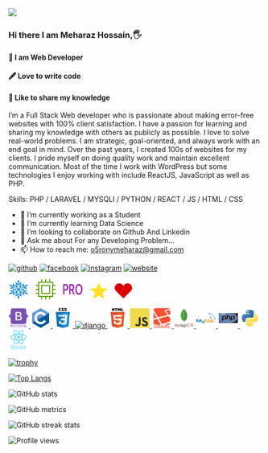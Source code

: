  <img src='https://scontent.fdac5-1.fna.fbcdn.net/v/t39.30808-6/282253794_1170312057156861_1267273947366724123_n.jpg?_nc_cat=109&ccb=1-7&_nc_sid=09cbfe&_nc_eui2=AeFbNYQchV20ZdzqH8L0SiQWl6CGr5rqVi2XoIavmupWLXQiUZJQcc5gOH_eY3S49vB69fijTHiTeQWm2cmD9-Rm&_nc_ohc=5hDNRgJxKagAX_iwqxp&_nc_ht=scontent.fdac5-1.fna&oh=00_AT_L47flJ4KoYW0oTYBRbn7VvLwuXW9P4Sn9afO6YvEq-g&oe=62D4B00A' height='240'>

### Hi there I am Meharaz Hossain,🖐
#### 👑 I am Web Developer
<h4> 🖋 Love to write code</h4> 
<h4>🎤 Like to share my knowledge</h4>
 

I’m a Full Stack Web developer who is passionate about making error-free websites with 100% client satisfaction. I have a passion for learning and sharing my knowledge with others as publicly as possible. I love to solve real-world problems. I am strategic, goal-oriented, and always work with an end goal in mind. Over the past years, I created 100s of websites for my clients. I pride myself on doing quality work and maintain excellent communication. Most of the time I work with WordPress but some technologies I enjoy working with include ReactJS, JavaScript as well as PHP.

Skills: PHP / LARAVEL / MYSQLI / PYTHON / REACT / JS / HTML / CSS

- 🔭 I’m currently working as a Student 
- 🌱 I’m currently learning Data Science 
- 👱‍ I’m looking to collaborate on Github And Linkedin 
- 💬 Ask me about For any Developing Problem... 
- 📫 How to reach me: o5ronymeharaz@gmail.com 


[<img src='https://cdn.jsdelivr.net/npm/simple-icons@3.0.1/icons/github.svg' alt='github' height='40'>](https://github.com/meharaz2020)  [<img src='https://cdn.jsdelivr.net/npm/simple-icons@3.0.1/icons/facebook.svg' alt='facebook' height='40'>](https://www.facebook.com/meharaz.TME.5)  [<img src='https://cdn.jsdelivr.net/npm/simple-icons@3.0.1/icons/instagram.svg' alt='instagram' height='40'>](https://www.instagram.com/meharaz_hossain07/)  [<img src='https://cdn.jsdelivr.net/npm/simple-icons@3.0.1/icons/icloud.svg' alt='website' height='40'>](https://meharaz2020.github.io/personal_protfolio/)  

<a href='https://archiveprogram.github.com/'><img src='https://raw.githubusercontent.com/acervenky/animated-github-badges/master/assets/acbadge.gif' width='40' height='40'></a> <a href='https://docs.github.com/en/developers'><img src='https://raw.githubusercontent.com/acervenky/animated-github-badges/master/assets/devbadge.gif' width='40' height='40'></a> <a href='https://github.com/pricing'><img src='https://raw.githubusercontent.com/acervenky/animated-github-badges/master/assets/pro.gif' width='40' height='40'></a> <a href='https://stars.github.com/'><img src='https://raw.githubusercontent.com/acervenky/animated-github-badges/master/assets/starbadge.gif' width='35' height='35'></a> <a href='https://docs.github.com/en/github/supporting-the-open-source-community-with-github-sponsors'><img src='https://raw.githubusercontent.com/acervenky/animated-github-badges/master/assets/sponsorbadge.gif' width='35' height='35'></a> 
<p align="left"> <a href="https://getbootstrap.com" target="_blank" rel="noreferrer"> <img src="https://raw.githubusercontent.com/devicons/devicon/master/icons/bootstrap/bootstrap-plain-wordmark.svg" alt="bootstrap" width="40" height="40"/> </a> <a href="https://www.cprogramming.com/" target="_blank" rel="noreferrer"> <img src="https://raw.githubusercontent.com/devicons/devicon/master/icons/c/c-original.svg" alt="c" width="40" height="40"/> </a> <a href="https://www.w3schools.com/css/" target="_blank" rel="noreferrer"> <img src="https://raw.githubusercontent.com/devicons/devicon/master/icons/css3/css3-original-wordmark.svg" alt="css3" width="40" height="40"/> </a> <a href="https://www.djangoproject.com/" target="_blank" rel="noreferrer"> <img src="https://cdn.worldvectorlogo.com/logos/django.svg" alt="django" width="40" height="40"/> </a> <a href="https://www.w3.org/html/" target="_blank" rel="noreferrer"> <img src="https://raw.githubusercontent.com/devicons/devicon/master/icons/html5/html5-original-wordmark.svg" alt="html5" width="40" height="40"/> </a> <a href="https://developer.mozilla.org/en-US/docs/Web/JavaScript" target="_blank" rel="noreferrer"> <img src="https://raw.githubusercontent.com/devicons/devicon/master/icons/javascript/javascript-original.svg" alt="javascript" width="40" height="40"/> </a> <a href="https://laravel.com/" target="_blank" rel="noreferrer"> <img src="https://raw.githubusercontent.com/devicons/devicon/master/icons/laravel/laravel-plain-wordmark.svg" alt="laravel" width="40" height="40"/> </a> <a href="https://www.mongodb.com/" target="_blank" rel="noreferrer"> <img src="https://raw.githubusercontent.com/devicons/devicon/master/icons/mongodb/mongodb-original-wordmark.svg" alt="mongodb" width="40" height="40"/> </a> <a href="https://www.mysql.com/" target="_blank" rel="noreferrer"> <img src="https://raw.githubusercontent.com/devicons/devicon/master/icons/mysql/mysql-original-wordmark.svg" alt="mysql" width="40" height="40"/> </a> <a href="https://www.php.net" target="_blank" rel="noreferrer"> <img src="https://raw.githubusercontent.com/devicons/devicon/master/icons/php/php-original.svg" alt="php" width="40" height="40"/> </a> <a href="https://www.python.org" target="_blank" rel="noreferrer"> <img src="https://raw.githubusercontent.com/devicons/devicon/master/icons/python/python-original.svg" alt="python" width="40" height="40"/> </a> <a href="https://reactjs.org/" target="_blank" rel="noreferrer"> <img src="https://raw.githubusercontent.com/devicons/devicon/master/icons/react/react-original-wordmark.svg" alt="react" width="40" height="40"/> </a> </p>

[![trophy](https://github-profile-trophy.vercel.app/?username=meharaz2020)](https://github.com/ryo-ma/github-profile-trophy)

[![Top Langs](https://github-readme-stats.vercel.app/api/top-langs/?username=meharaz2020)](https://github.com/anuraghazra/github-readme-stats)

![GitHub stats](https://github-readme-stats.vercel.app/api?username=meharaz2020&show_icons=true)  
 
![GitHub metrics](https://metrics.lecoq.io/meharaz2020)  

![GitHub streak stats](https://github-readme-streak-stats.herokuapp.com/?user=meharaz2020)  

![Profile views](https://gpvc.arturio.dev/meharaz2020)  
